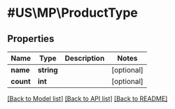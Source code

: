 # #US\MP\ProductType

## Properties

Name | Type | Description | Notes
------------ | ------------- | ------------- | -------------
**name** | **string** |  | [optional]
**count** | **int** |  | [optional]


[[Back to Model list]](../) [[Back to API list]](../../Api/US/MP) [[Back to README]](../../README.md)
